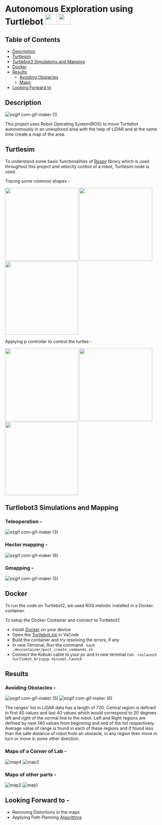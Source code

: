 



# Autonomous Exploration using Turtlebot <img src="https://user-images.githubusercontent.com/92629417/197411798-d35da8fb-9153-4104-9faa-556a2e9cdeab.gif" width="38" height="35" />  <img src="https://user-images.githubusercontent.com/92629417/197412192-87d76ad9-b654-4701-9e0f-12b7c35552b6.gif" width="38" height="35" /> 

## Table of Contents 
- [Description](https://github.com/SohamSarpotdar/Autonomous_Exploration#description)
- [Turtlesim](https://github.com/SohamSarpotdar/Autonomous_Exploration#turtlesim)
- [Turtlebot3 Simulations and Mapping](https://github.com/SohamSarpotdar/Autonomous_Exploration#turtlebot3-simulations-and-mapping)
- [Docker](https://github.com/SohamSarpotdar/Autonomous_Exploration#docker)
- [Results](https://github.com/SohamSarpotdar/Autonomous_Exploration#results)
  - [Avoiding Obstacles](https://github.com/SohamSarpotdar/Autonomous_Exploration#avoiding-obstacles--)
  - [Maps](https://github.com/SohamSarpotdar/Autonomous_Exploration#maps-of-a-corner-of-lab--)
- [Looking Forward to](https://github.com/SohamSarpotdar/Autonomous_Exploration#looking-forward-to--)

## Description
![ezgif com-gif-maker (1)](https://user-images.githubusercontent.com/92629417/197410812-79a8e4d7-0d01-465a-ab1f-d3432ba14ab7.gif)

This project uses Robot Operating System(ROS) to move Turtlebot autonomously in an unexplored area with the help of LiDAR and at the same time create a map of the area. 

## Turtlesim

To understand some basic functionalities of [Rospy](http://wiki.ros.org/rospy) library which is used throughout this project and velocity control of a robot, Turtlesim node is used.

Tracing some common shapes - 

<img src="https://user-images.githubusercontent.com/92629417/197455894-23a603e1-9239-4745-900d-45690bd41a75.gif" width="240" height="240" /> <img src="https://user-images.githubusercontent.com/92629417/197455897-aa6f057d-232e-444d-80ae-d93939ea146e.gif" width="240" height="240" /> <img src="https://user-images.githubusercontent.com/92629417/197455902-295241d9-73ad-4eab-867c-f90efeb2f81a.gif" width="240" height="240" />

Applying p controller to control the turtles - 

<img src="https://user-images.githubusercontent.com/92629417/197455887-3a734f2d-c62f-4995-972f-692ed789c3e1.gif" width="240" height="240" /> <img src="https://user-images.githubusercontent.com/92629417/197455890-ee2e2415-a235-4bce-951c-9727fa2afd20.gif" width="240" height="240" /> <img src="https://user-images.githubusercontent.com/92629417/197455895-86bd9a2a-42df-4db1-8d2a-657670bb71f1.gif" width="240" height="240" />

## Turtlebot3 Simulations and Mapping

### Teleoperation - 

![ezgif com-gif-maker (3)](https://user-images.githubusercontent.com/92629417/197505977-3fdeaa08-2800-4817-8a8e-3d43cf1e60b4.gif)

### Hector mapping - 

![ezgif com-gif-maker (6)](https://user-images.githubusercontent.com/92629417/197514237-3412ad9a-a43d-4632-84fe-2f55bfd28662.gif)

### Gmapping -

![ezgif com-gif-maker (5)](https://user-images.githubusercontent.com/92629417/197510766-f0a685ce-dfee-46c4-8dbf-706d42d9e39b.gif)

## Docker 

To run the code on Turtlebot2, we used ROS melodic installed in a Docker container.

To setup the Docker Container and connect to Turtlebot2  
- Install [Docker](https://docs.docker.com/engine/install/) on your device
- Open the [Turtlebot.zip]() in VsCode
- Build the container and try resolving the errors, if any
- In new Terminal, Run the command ``` bash .devcontainer/post_create_commands.sh``` 
- Connect the Kobuki cable to your pc and in new terminal run ``` roslaunch turtlebot_bringup minimal.launch```

## Results
### Avoiding Obstacles - 

![ezgif com-gif-maker (5)](https://user-images.githubusercontent.com/92629417/197415431-5d706210-aaee-475d-a602-25d47e0e69dd.gif) ![ezgif com-gif-maker (6)](https://user-images.githubusercontent.com/92629417/197417790-4b180820-5ce3-470d-84f3-7ccb0ca5a69d.gif)


The ranges' list in LiDAR data has a length of 720. Central region is defined in first 40 values and last 40 values which would correspond to 20 degrees left and right of the normal line to the robot. Left and Right regions are defined by next 140 values from beginning and end of the list respectively. Average value of range is found in each of these regions and if found less than the safe distance of robot from an obstacle, in any region then move in turn or move in some other direction.

### Maps of a Corner of Lab - 
![map4](https://user-images.githubusercontent.com/92629417/197415492-eb471516-4029-4210-a3a0-73b90232bbb4.PNG) ![map3](https://user-images.githubusercontent.com/92629417/197415484-4bcf2629-d223-4d5b-bb7f-dd3a98e8d82f.PNG)


### Maps of other parts - 
![map2](https://user-images.githubusercontent.com/92629417/197415489-86161f30-7bc2-4045-9f5c-5765d663839a.PNG) ![map1](https://user-images.githubusercontent.com/92629417/197415490-6814b7ba-1bd9-4cf7-899a-8e849c4d1e0d.PNG)

## Looking Forward to -
- Removing Distortions in the maps
- Applying Path Planning [Algorithms](https://en.wikipedia.org/wiki/Motion_planning#Algorithms)
